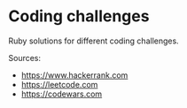 # Coding challenges

Ruby solutions for different coding challenges.

Sources:

* https://www.hackerrank.com
* https://leetcode.com
* https://codewars.com
